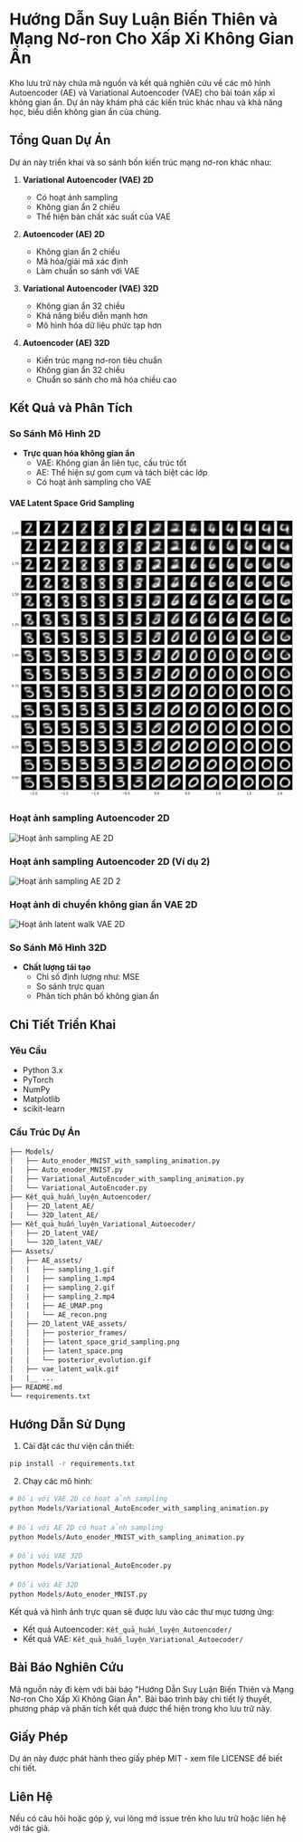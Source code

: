 # Hướng Dẫn Suy Luận Biến Thiên và Mạng Nơ-ron Cho Xấp Xỉ Không Gian Ẩn

Kho lưu trữ này chứa mã nguồn và kết quả nghiên cứu về các mô hình Autoencoder (AE) và Variational Autoencoder (VAE) cho bài toán xấp xỉ không gian ẩn. Dự án này khám phá các kiến trúc khác nhau và khả năng học, biểu diễn không gian ẩn của chúng.

## Tổng Quan Dự Án

Dự án này triển khai và so sánh bốn kiến trúc mạng nơ-ron khác nhau:

1. **Variational Autoencoder (VAE) 2D**
   - Có hoạt ảnh sampling
   - Không gian ẩn 2 chiều
   - Thể hiện bản chất xác suất của VAE

2. **Autoencoder (AE) 2D**
   - Không gian ẩn 2 chiều
   - Mã hóa/giải mã xác định
   - Làm chuẩn so sánh với VAE

3. **Variational Autoencoder (VAE) 32D**
   - Không gian ẩn 32 chiều
   - Khả năng biểu diễn mạnh hơn
   - Mô hình hóa dữ liệu phức tạp hơn

4. **Autoencoder (AE) 32D**
   - Kiến trúc mạng nơ-ron tiêu chuẩn
   - Không gian ẩn 32 chiều
   - Chuẩn so sánh cho mã hóa chiều cao

## Kết Quả và Phân Tích

### So Sánh Mô Hình 2D
- **Trực quan hóa không gian ẩn**
  - VAE: Không gian ẩn liên tục, cấu trúc tốt
  - AE: Thể hiện sự gom cụm và tách biệt các lớp
  - Có hoạt ảnh sampling cho VAE

#### VAE Latent Space Grid Sampling
![VAE Latent Space Grid Sampling](Assets/2D_latent_VAE_assets/latent_space_grid_sampling.png)

### Hoạt ảnh sampling Autoencoder 2D
![Hoạt ảnh sampling AE 2D](Assets/AE_assets/sampling_1.gif)

### Hoạt ảnh sampling Autoencoder 2D (Ví dụ 2)
![Hoạt ảnh sampling AE 2D 2](Assets/AE_assets/sampling_2.gif)

### Hoạt ảnh di chuyển không gian ẩn VAE 2D
![Hoạt ảnh latent walk VAE 2D](Assets/vae_latent_walk.gif)

### So Sánh Mô Hình 32D
- **Chất lượng tái tạo**
  - Chỉ số định lượng như: MSE
  - So sánh trực quan
  - Phân tích phân bố không gian ẩn

## Chi Tiết Triển Khai

### Yêu Cầu
- Python 3.x
- PyTorch
- NumPy
- Matplotlib
- scikit-learn

### Cấu Trúc Dự Án
```
├── Models/
│   ├── Auto_enoder_MNIST_with_sampling_animation.py
│   ├── Auto_enoder_MNIST.py
│   ├── Variational_AutoEncoder_with_sampling_animation.py
│   └── Variational_AutoEncoder.py
├── Kết_quả_huấn_luyện_Autoencoder/
│   ├── 2D_latent_AE/
│   └── 32D_latent_AE/
├── Kết_quả_huấn_luyện_Variational_Autoecoder/
│   ├── 2D_latent_VAE/
│   └── 32D_latent_VAE/
├── Assets/
│   ├── AE_assets/
│   |   ├── sampling_1.gif
│   |   ├── sampling_1.mp4
│   |   ├── sampling_2.gif
│   |   ├── sampling_2.mp4
│   |   ├── AE_UMAP.png
│   |   └── AE_recon.png
│   ├── 2D_latent_VAE_assets/
│   │   ├── posterior_frames/
│   │   ├── latent_space_grid_sampling.png
│   │   ├── latent_space.png
│   │   └── posterior_evolution.gif
│   ├── vae_latent_walk.gif
|   |__ ...
├── README.md
└── requirements.txt
```

## Hướng Dẫn Sử Dụng

1. Cài đặt các thư viện cần thiết:
```bash
pip install -r requirements.txt
```

2. Chạy các mô hình:
```bash
# Đối với VAE 2D có hoạt ảnh sampling
python Models/Variational_AutoEncoder_with_sampling_animation.py

# Đối với AE 2D có hoạt ảnh sampling
python Models/Auto_enoder_MNIST_with_sampling_animation.py

# Đối với VAE 32D
python Models/Variational_AutoEncoder.py

# Đối với AE 32D
python Models/Auto_enoder_MNIST.py
```

Kết quả và hình ảnh trực quan sẽ được lưu vào các thư mục tương ứng:
- Kết quả Autoencoder: `Kết_quả_huấn_luyện_Autoencoder/`
- Kết quả VAE: `Kết_quả_huấn_luyện_Variational_Autoecoder/`

## Bài Báo Nghiên Cứu

Mã nguồn này đi kèm với bài báo "Hướng Dẫn Suy Luận Biến Thiên và Mạng Nơ-ron Cho Xấp Xỉ Không Gian Ẩn". Bài báo trình bày chi tiết lý thuyết, phương pháp và phân tích kết quả được thể hiện trong kho lưu trữ này.

## Giấy Phép

Dự án này được phát hành theo giấy phép MIT - xem file LICENSE để biết chi tiết.

## Liên Hệ

Nếu có câu hỏi hoặc góp ý, vui lòng mở issue trên kho lưu trữ hoặc liên hệ với tác giả.
